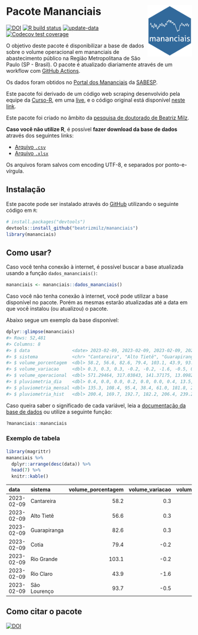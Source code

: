 
<!-- README.md is generated from README.Rmd. Please edit that file -->

# Pacote Mananciais <img src="man/figures/hexlogo.png" align="right" width = "120px"/>

<!-- badges: start -->

[![DOI](https://zenodo.org/badge/DOI/10.5281/zenodo.4733056.svg)](https://doi.org/10.5281/zenodo.4733056)
[![R build
status](https://github.com/beatrizmilz/mananciais/workflows/R-CMD-check/badge.svg)](https://github.com/beatrizmilz/mananciais/actions)
[![update-data](https://github.com/beatrizmilz/mananciais/actions/workflows/2-update_data.yaml/badge.svg)](https://github.com/beatrizmilz/mananciais/actions/workflows/2-update_data.yaml)
[![Codecov test
coverage](https://codecov.io/gh/beatrizmilz/mananciais/branch/master/graph/badge.svg)](https://codecov.io/gh/beatrizmilz/mananciais?branch=master)
<!-- badges: end -->

O objetivo deste pacote é disponibilizar a base de dados sobre o volume
operacional em mananciais de abastecimento público na Região
Metropolitana de São Paulo (SP - Brasil). O pacote é atualizado
diariamente através de um workflow com [GitHub
Actions](https://github.com/beatrizmilz/mananciais/actions).

Os dados foram obtidos no [Portal dos
Mananciais](http://mananciais.sabesp.com.br/Situacao) da
[SABESP](http://site.sabesp.com.br/site/Default.aspx).

Este pacote foi derivado de um código web scraping desenvolvido pela
equipe da [Curso-R](https://www.curso-r.com/), em uma
[live](https://youtu.be/jvZIxrMmOcQ), e o código original está
disponível [neste
link](https://github.com/curso-r/lives/blob/master/drafts/20200730_scraper_sabesp.R).

Este pacote foi criado no âmbito da [pesquisa de doutorado de Beatriz
Milz](https://beatrizmilz.github.io/tese/).

**Caso você não utilize R**, é possível **fazer download da base de
dados** através dos seguintes links:

- [Arquivo
  `.csv`](https://github.com/beatrizmilz/mananciais/raw/master/inst/extdata/mananciais.csv)
- [Arquivo
  `.xlsx`](https://github.com/beatrizmilz/mananciais/blob/master/inst/extdata/mananciais.xlsx?raw=true)

Os arquivos foram salvos com encoding UTF-8, e separados por
ponto-e-vírgula.

## Instalação

Este pacote pode ser instalado através do [GitHub](https://github.com/)
utilizando o seguinte código em `R`:

``` r
# install.packages("devtools")
devtools::install_github("beatrizmilz/mananciais")
library(mananciais)
```

## Como usar?

Caso você tenha conexão à internet, é possível buscar a base atualizada
usando a função `dados_mananciais()`:

``` r
mananciais <- mananciais::dados_mananciais() 
```

Caso você não tenha conexão à internet, você pode utilizar a base
disponível no pacote. Porém as mesmas estarão atualizadas até a data em
que você instalou (ou atualizou) o pacote.

Abaixo segue um exemplo da base disponível:

``` r
dplyr::glimpse(mananciais)
#> Rows: 52,481
#> Columns: 8
#> $ data                <date> 2023-02-09, 2023-02-09, 2023-02-09, 2023-02-09, 2…
#> $ sistema             <chr> "Cantareira", "Alto Tietê", "Guarapiranga", "Cotia…
#> $ volume_porcentagem  <dbl> 58.2, 56.6, 82.6, 79.4, 103.1, 43.9, 93.7, 57.9, 5…
#> $ volume_variacao     <dbl> 0.3, 0.3, 0.3, -0.2, -0.2, -1.6, -0.5, 0.4, 0.5, 0…
#> $ volume_operacional  <dbl> 571.29464, 317.03843, 141.37175, 13.09820, 115.649…
#> $ pluviometria_dia    <dbl> 0.4, 0.0, 0.0, 0.2, 0.0, 0.0, 0.4, 13.5, 12.4, 40.…
#> $ pluviometria_mensal <dbl> 135.3, 108.4, 95.4, 38.4, 61.0, 181.8, 21.2, 134.9…
#> $ pluviometria_hist   <dbl> 200.4, 169.7, 192.7, 182.2, 206.4, 239.2, 230.9, 2…
```

Caso queira saber o significado de cada variável, leia a [documentação
da base de
dados](https://beatrizmilz.github.io/mananciais/reference/mananciais.html)
ou utilize a seguinte função:

``` r
?mananciais::mananciais
```

### Exemplo de tabela

``` r
library(magrittr)
mananciais %>% 
  dplyr::arrange(desc(data)) %>% 
  head(7) %>%
  knitr::kable()
```

| data       | sistema      | volume_porcentagem | volume_variacao | volume_operacional | pluviometria_dia | pluviometria_mensal | pluviometria_hist |
|:-----------|:-------------|-------------------:|----------------:|-------------------:|-----------------:|--------------------:|------------------:|
| 2023-02-09 | Cantareira   |               58.2 |             0.3 |          571.29464 |              0.4 |               135.3 |             200.4 |
| 2023-02-09 | Alto Tietê   |               56.6 |             0.3 |          317.03843 |              0.0 |               108.4 |             169.7 |
| 2023-02-09 | Guarapiranga |               82.6 |             0.3 |          141.37175 |              0.0 |                95.4 |             192.7 |
| 2023-02-09 | Cotia        |               79.4 |            -0.2 |           13.09820 |              0.2 |                38.4 |             182.2 |
| 2023-02-09 | Rio Grande   |              103.1 |            -0.2 |          115.64911 |              0.0 |                61.0 |             206.4 |
| 2023-02-09 | Rio Claro    |               43.9 |            -1.6 |            5.99354 |              0.0 |               181.8 |             239.2 |
| 2023-02-09 | São Lourenço |               93.7 |            -0.5 |           83.24207 |              0.4 |                21.2 |             230.9 |

## Como citar o pacote

[![DOI](https://zenodo.org/badge/DOI/10.5281/zenodo.4733056.svg)](https://doi.org/10.5281/zenodo.4733056)
